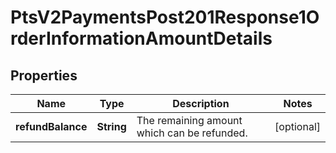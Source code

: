 
# PtsV2PaymentsPost201Response1OrderInformationAmountDetails

## Properties
Name | Type | Description | Notes
------------ | ------------- | ------------- | -------------
**refundBalance** | **String** | The remaining amount which can be refunded. |  [optional]




